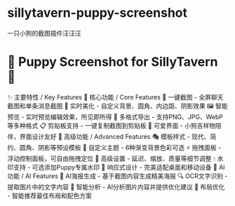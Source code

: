 # sillytavern-puppy-screenshot
一只小狗的截图插件汪汪汪
# 🐶 Puppy Screenshot for SillyTavern 🐾

✨ 主要特性 / Key Features
🎯 核心功能 / Core Features
📸 一键截图 - 全屏聊天截图和单条消息截图
🎨 实时美化 - 自定义背景、圆角、内边距、阴影效果
🖼️ 智能预览 - 实时预览编辑效果，所见即所得
💾 多格式导出 - 支持PNG、JPG、WebP等多种格式
📋 剪贴板支持 - 一键复制截图到剪贴板
🐶 可爱界面 - 小狗吉祥物陪伴，界面设计友好
🚀 高级功能 / Advanced Features
🎭 模板样式 - 现代、简约、圆角、阴影等预设模板
🎨 自定义主题 - 6种渐变背景色彩可选
⚡ 拖拽面板 - 浮动控制面板，可自由拖拽定位
🔧 高级设置 - 延迟、缩放、质量等细节调整
💧 水印支持 - 可选添加Puppy专属水印
📱 响应式设计 - 完美适配桌面和移动设备
🤖 AI功能 / AI Features
🎪 AI海报生成 - 基于截图内容生成精美海报
🔍 OCR文字识别 - 提取图片中的文字内容
📝 智能分析 - AI分析图片内容并提供优化建议
🎨 布局优化 - 智能推荐最佳布局和配色方案
